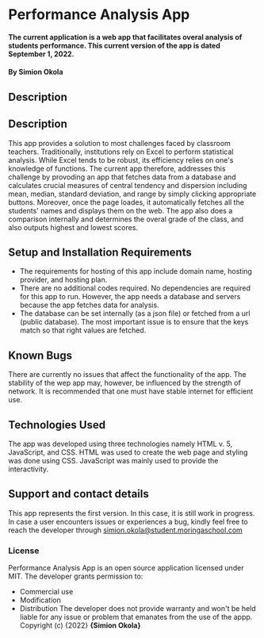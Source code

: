 # Performance Analysis App
#### The current application is a web app that facilitates overal analysis of students performance. This current version of the app is dated September 1, 2022.
#### By **Simion Okola**
## Description

## Description
This app provides a solution to most challenges faced by classroom teachers. Traditionally, institutions rely on Excel to perform statistical analysis. While Excel tends to be robust, its efficiency relies on one's knowledge of functions. The current app therefore, addresses this challenge by provoding an app that fetches data from a database and calculates crucial measures of central tendency and dispersion including mean, median, standard deviation, and range by simply clicking appropriate buttons. Moreover, once the page loades, it automatically fetches all the students' names and displays them on the web. The app also does a comparison internally and determines the overal grade of the class, and also outputs highest and lowest scores. 
## Setup and Installation Requirements
* The requirements for hosting of this app include domain name, hosting provider, and hosting plan. 
* There are no additional codes required. No dependencies are required for this app to run. However, the app needs a     database and servers because the app fetches data for analysis. 
* The database can be set internally (as a json file) or fetched from a url (public database). The most important issue is to ensure that the keys match so that right values are fetched. 
## Known Bugs
There are currently no issues that affect the functionality of the app. The stability of the wep app may, however, be influenced by the strength of network. It is recommended that one must have stable internet for efficient use. 
## Technologies Used
The app was developed using three technologies namely HTML v. 5, JavaScript, and CSS. HTML was used to create the web page and styling was done using CSS. JavaScript was mainly used to provide the interactivity.
## Support and contact details
This app represents the first version. In this case, it is still work in progress. In case a user encounters issues or experiences a bug, kindly feel free to reach the developer through simion.okola@student.moringaschool.com
### License
Performance Analysis App is an open source application licensed under MIT. The developer grants permission to: 
* Commercial use
* Modification
* Distribution 
The developer does not provide warranty and won't be held liable for any issue or problem that emanates from the use of the appp. 
Copyright (c) {2022} **{Simion Okola}**



